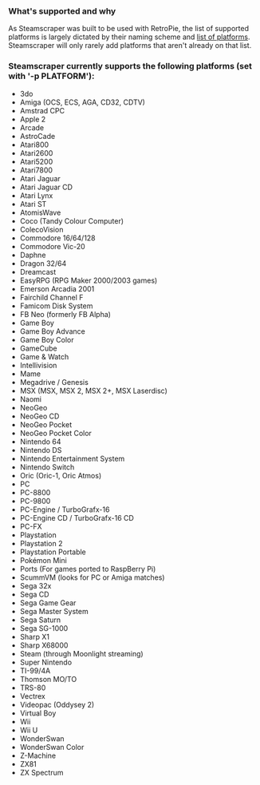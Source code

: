 ### What's supported and why
As Steamscraper was built to be used with RetroPie, the list of supported platforms is largely dictated by their naming scheme and [list of platforms](https://retropie.org.uk/docs/Supported-Systems). Steamscraper will only rarely add platforms that aren't already on that list.

### Steamscraper currently supports the following platforms (set with '-p PLATFORM'):
* 3do
* Amiga (OCS, ECS, AGA, CD32, CDTV)
* Amstrad CPC
* Apple 2
* Arcade
* AstroCade
* Atari800
* Atari2600
* Atari5200
* Atari7800
* Atari Jaguar
* Atari Jaguar CD
* Atari Lynx
* Atari ST
* AtomisWave
* Coco (Tandy Colour Computer)
* ColecoVision
* Commodore 16/64/128
* Commodore Vic-20
* Daphne
* Dragon 32/64
* Dreamcast
* EasyRPG (RPG Maker 2000/2003 games)
* Emerson Arcadia 2001
* Fairchild Channel F
* Famicom Disk System
* FB Neo (formerly FB Alpha)
* Game Boy
* Game Boy Advance
* Game Boy Color
* GameCube
* Game & Watch
* Intellivision
* Mame
* Megadrive / Genesis
* MSX (MSX, MSX 2, MSX 2+, MSX Laserdisc)
* Naomi
* NeoGeo
* NeoGeo CD
* NeoGeo Pocket
* NeoGeo Pocket Color
* Nintendo 64
* Nintendo DS
* Nintendo Entertainment System
* Nintendo Switch
* Oric (Oric-1, Oric Atmos)
* PC
* PC-8800
* PC-9800
* PC-Engine / TurboGrafx-16
* PC-Engine CD / TurboGrafx-16 CD
* PC-FX
* Playstation
* Playstation 2
* Playstation Portable
* Pokémon Mini
* Ports (For games ported to RaspBerry Pi)
* ScummVM (looks for PC or Amiga matches)
* Sega 32x
* Sega CD
* Sega Game Gear
* Sega Master System
* Sega Saturn
* Sega SG-1000
* Sharp X1
* Sharp X68000
* Steam (through Moonlight streaming)
* Super Nintendo
* TI-99/4A
* Thomson MO/TO
* TRS-80
* Vectrex
* Videopac (Oddysey 2)
* Virtual Boy
* Wii
* Wii U
* WonderSwan
* WonderSwan Color
* Z-Machine
* ZX81
* ZX Spectrum
